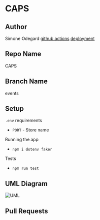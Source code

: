 # CAPS

## Author
Simone Odegard
[github actions]()
[deployment](http://google.com)

## Repo Name
CAPS

## Branch Name
events

## Setup
```.env``` requirements
- ```PORT``` - Store name

Running the app
- ```npm i dotenv faker```

Tests
- ```npm run test```

## UML Diagram
![UML](./assets/uml.png)

## Pull Requests
